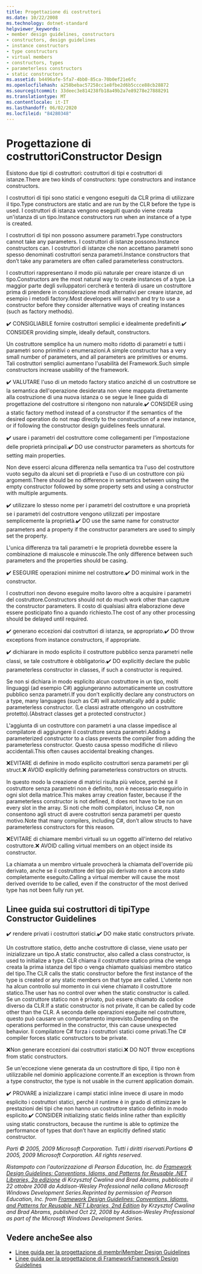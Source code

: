 ```yaml
---
title: Progettazione di costruttori
ms.date: 10/22/2008
ms.technology: dotnet-standard
helpviewer_keywords:
- member design guidelines, constructors
- constructors, design guidelines
- instance constructors
- type constructors
- virtual members
- constructors, types
- parameterless constructors
- static constructors
ms.assetid: b4496afe-5fa7-4bb0-85ca-70b0ef21e6fc
ms.openlocfilehash: a258bebac57258cc1e8fbe2d6b5ccce88cb28872
ms.sourcegitcommit: 33deec3e814238fb18a49b2a7e89278e27888291
ms.translationtype: MT
ms.contentlocale: it-IT
ms.lasthandoff: 06/02/2020
ms.locfileid: "84280348"
---
```

# <a name="constructor-design"></a><span data-ttu-id="37ec0-102">Progettazione di costruttori</span><span class="sxs-lookup"><span data-stu-id="37ec0-102">Constructor Design</span></span>

<span data-ttu-id="37ec0-103">Esistono due tipi di costruttori: costruttori di tipi e costruttori di istanze.</span><span class="sxs-lookup"><span data-stu-id="37ec0-103">There are two kinds of constructors: type constructors and instance constructors.</span></span>

<span data-ttu-id="37ec0-104">I costruttori di tipi sono statici e vengono eseguiti da CLR prima di utilizzare il tipo.</span><span class="sxs-lookup"><span data-stu-id="37ec0-104">Type constructors are static and are run by the CLR before the type is used.</span></span> <span data-ttu-id="37ec0-105">I costruttori di istanza vengono eseguiti quando viene creata un'istanza di un tipo.</span><span class="sxs-lookup"><span data-stu-id="37ec0-105">Instance constructors run when an instance of a type is created.</span></span>

<span data-ttu-id="37ec0-106">I costruttori di tipi non possono assumere parametri.</span><span class="sxs-lookup"><span data-stu-id="37ec0-106">Type constructors cannot take any parameters.</span></span> <span data-ttu-id="37ec0-107">I costruttori di istanze possono.</span><span class="sxs-lookup"><span data-stu-id="37ec0-107">Instance constructors can.</span></span> <span data-ttu-id="37ec0-108">I costruttori di istanze che non accettano parametri sono spesso denominati costruttori senza parametri.</span><span class="sxs-lookup"><span data-stu-id="37ec0-108">Instance constructors that don’t take any parameters are often called parameterless constructors.</span></span>

<span data-ttu-id="37ec0-109">I costruttori rappresentano il modo più naturale per creare istanze di un tipo.</span><span class="sxs-lookup"><span data-stu-id="37ec0-109">Constructors are the most natural way to create instances of a type.</span></span> <span data-ttu-id="37ec0-110">La maggior parte degli sviluppatori cercherà e tenterà di usare un costruttore prima di prendere in considerazione modi alternativi per creare istanze, ad esempio i metodi factory.</span><span class="sxs-lookup"><span data-stu-id="37ec0-110">Most developers will search and try to use a constructor before they consider alternative ways of creating instances (such as factory methods).</span></span>

<span data-ttu-id="37ec0-111">✔️ CONSIGLIABILE fornire costruttori semplici e idealmente predefiniti.</span><span class="sxs-lookup"><span data-stu-id="37ec0-111">✔️ CONSIDER providing simple, ideally default, constructors.</span></span>

<span data-ttu-id="37ec0-112">Un costruttore semplice ha un numero molto ridotto di parametri e tutti i parametri sono primitivi o enumerazioni.</span><span class="sxs-lookup"><span data-stu-id="37ec0-112">A simple constructor has a very small number of parameters, and all parameters are primitives or enums.</span></span> <span data-ttu-id="37ec0-113">Tali costruttori semplici aumentano l'usabilità del Framework.</span><span class="sxs-lookup"><span data-stu-id="37ec0-113">Such simple constructors increase usability of the framework.</span></span>

<span data-ttu-id="37ec0-114">✔️ VALUTARE l'uso di un metodo factory statico anziché di un costruttore se la semantica dell'operazione desiderata non viene mappata direttamente alla costruzione di una nuova istanza o se segue le linee guida di progettazione del costruttore si ritengono non naturale.</span><span class="sxs-lookup"><span data-stu-id="37ec0-114">✔️ CONSIDER using a static factory method instead of a constructor if the semantics of the desired operation do not map directly to the construction of a new instance, or if following the constructor design guidelines feels unnatural.</span></span>

<span data-ttu-id="37ec0-115">✔️ usare i parametri del costruttore come collegamenti per l'impostazione delle proprietà principali.</span><span class="sxs-lookup"><span data-stu-id="37ec0-115">✔️ DO use constructor parameters as shortcuts for setting main properties.</span></span>

<span data-ttu-id="37ec0-116">Non deve esserci alcuna differenza nella semantica tra l'uso del costruttore vuoto seguito da alcuni set di proprietà e l'uso di un costruttore con più argomenti.</span><span class="sxs-lookup"><span data-stu-id="37ec0-116">There should be no difference in semantics between using the empty constructor followed by some property sets and using a constructor with multiple arguments.</span></span>

<span data-ttu-id="37ec0-117">✔️ utilizzare lo stesso nome per i parametri del costruttore e una proprietà se i parametri del costruttore vengono utilizzati per impostare semplicemente la proprietà.</span><span class="sxs-lookup"><span data-stu-id="37ec0-117">✔️ DO use the same name for constructor parameters and a property if the constructor parameters are used to simply set the property.</span></span>

<span data-ttu-id="37ec0-118">L'unica differenza tra tali parametri e le proprietà dovrebbe essere la combinazione di maiuscole e minuscole.</span><span class="sxs-lookup"><span data-stu-id="37ec0-118">The only difference between such parameters and the properties should be casing.</span></span>

<span data-ttu-id="37ec0-119">✔️ ESEGUIRE operazioni minime nel costruttore.</span><span class="sxs-lookup"><span data-stu-id="37ec0-119">✔️ DO minimal work in the constructor.</span></span>

<span data-ttu-id="37ec0-120">I costruttori non devono eseguire molto lavoro oltre a acquisire i parametri del costruttore.</span><span class="sxs-lookup"><span data-stu-id="37ec0-120">Constructors should not do much work other than capture the constructor parameters.</span></span> <span data-ttu-id="37ec0-121">Il costo di qualsiasi altra elaborazione deve essere posticipato fino a quando richiesto.</span><span class="sxs-lookup"><span data-stu-id="37ec0-121">The cost of any other processing should be delayed until required.</span></span>

<span data-ttu-id="37ec0-122">✔️ generano eccezioni dai costruttori di istanza, se appropriato.</span><span class="sxs-lookup"><span data-stu-id="37ec0-122">✔️ DO throw exceptions from instance constructors, if appropriate.</span></span>

<span data-ttu-id="37ec0-123">✔️ dichiarare in modo esplicito il costruttore pubblico senza parametri nelle classi, se tale costruttore è obbligatorio.</span><span class="sxs-lookup"><span data-stu-id="37ec0-123">✔️ DO explicitly declare the public parameterless constructor in classes, if such a constructor is required.</span></span>

<span data-ttu-id="37ec0-124">Se non si dichiara in modo esplicito alcun costruttore in un tipo, molti linguaggi (ad esempio C#) aggiungeranno automaticamente un costruttore pubblico senza parametri.</span><span class="sxs-lookup"><span data-stu-id="37ec0-124">If you don’t explicitly declare any constructors on a type, many languages (such as C#) will automatically add a public parameterless constructor.</span></span> <span data-ttu-id="37ec0-125">(Le classi astratte ottengono un costruttore protetto).</span><span class="sxs-lookup"><span data-stu-id="37ec0-125">(Abstract classes get a protected constructor.)</span></span>

<span data-ttu-id="37ec0-126">L'aggiunta di un costruttore con parametri a una classe impedisce al compilatore di aggiungere il costruttore senza parametri.</span><span class="sxs-lookup"><span data-stu-id="37ec0-126">Adding a parameterized constructor to a class prevents the compiler from adding the parameterless constructor.</span></span> <span data-ttu-id="37ec0-127">Questo causa spesso modifiche di rilievo accidentali.</span><span class="sxs-lookup"><span data-stu-id="37ec0-127">This often causes accidental breaking changes.</span></span>

<span data-ttu-id="37ec0-128">❌EVITARE di definire in modo esplicito costruttori senza parametri per gli struct.</span><span class="sxs-lookup"><span data-stu-id="37ec0-128">❌ AVOID explicitly defining parameterless constructors on structs.</span></span>

<span data-ttu-id="37ec0-129">In questo modo la creazione di matrici risulta più veloce, perché se il costruttore senza parametri non è definito, non è necessario eseguirlo in ogni slot della matrice.</span><span class="sxs-lookup"><span data-stu-id="37ec0-129">This makes array creation faster, because if the parameterless constructor is not defined, it does not have to be run on every slot in the array.</span></span> <span data-ttu-id="37ec0-130">Si noti che molti compilatori, incluso C#, non consentono agli struct di avere costruttori senza parametri per questo motivo.</span><span class="sxs-lookup"><span data-stu-id="37ec0-130">Note that many compilers, including C#, don’t allow structs to have parameterless constructors for this reason.</span></span>

<span data-ttu-id="37ec0-131">❌EVITARE di chiamare membri virtuali su un oggetto all'interno del relativo costruttore.</span><span class="sxs-lookup"><span data-stu-id="37ec0-131">❌ AVOID calling virtual members on an object inside its constructor.</span></span>

<span data-ttu-id="37ec0-132">La chiamata a un membro virtuale provocherà la chiamata dell'override più derivato, anche se il costruttore del tipo più derivato non è ancora stato completamente eseguito.</span><span class="sxs-lookup"><span data-stu-id="37ec0-132">Calling a virtual member will cause the most derived override to be called, even if the constructor of the most derived type has not been fully run yet.</span></span>

## <a name="type-constructor-guidelines"></a><span data-ttu-id="37ec0-133">Linee guida sui costruttori di tipi</span><span class="sxs-lookup"><span data-stu-id="37ec0-133">Type Constructor Guidelines</span></span>

<span data-ttu-id="37ec0-134">✔️ rendere privati i costruttori statici.</span><span class="sxs-lookup"><span data-stu-id="37ec0-134">✔️ DO make static constructors private.</span></span>

<span data-ttu-id="37ec0-135">Un costruttore statico, detto anche costruttore di classe, viene usato per inizializzare un tipo.</span><span class="sxs-lookup"><span data-stu-id="37ec0-135">A static constructor, also called a class constructor, is used to initialize a type.</span></span> <span data-ttu-id="37ec0-136">CLR chiama il costruttore statico prima che venga creata la prima istanza del tipo o venga chiamato qualsiasi membro statico del tipo.</span><span class="sxs-lookup"><span data-stu-id="37ec0-136">The CLR calls the static constructor before the first instance of the type is created or any static members on that type are called.</span></span> <span data-ttu-id="37ec0-137">L'utente non ha alcun controllo sul momento in cui viene chiamato il costruttore statico.</span><span class="sxs-lookup"><span data-stu-id="37ec0-137">The user has no control over when the static constructor is called.</span></span> <span data-ttu-id="37ec0-138">Se un costruttore statico non è privato, può essere chiamato da codice diverso da CLR.</span><span class="sxs-lookup"><span data-stu-id="37ec0-138">If a static constructor is not private, it can be called by code other than the CLR.</span></span> <span data-ttu-id="37ec0-139">A seconda delle operazioni eseguite nel costruttore, questo può causare un comportamento imprevisto.</span><span class="sxs-lookup"><span data-stu-id="37ec0-139">Depending on the operations performed in the constructor, this can cause unexpected behavior.</span></span> <span data-ttu-id="37ec0-140">Il compilatore C# forza i costruttori statici come privati.</span><span class="sxs-lookup"><span data-stu-id="37ec0-140">The C# compiler forces static constructors to be private.</span></span>

<span data-ttu-id="37ec0-141">❌Non generare eccezioni dai costruttori statici.</span><span class="sxs-lookup"><span data-stu-id="37ec0-141">❌ DO NOT throw exceptions from static constructors.</span></span>

<span data-ttu-id="37ec0-142">Se un'eccezione viene generata da un costruttore di tipo, il tipo non è utilizzabile nel dominio applicazione corrente.</span><span class="sxs-lookup"><span data-stu-id="37ec0-142">If an exception is thrown from a type constructor, the type is not usable in the current application domain.</span></span>

<span data-ttu-id="37ec0-143">✔️ PROVARE a inizializzare i campi statici inline invece di usare in modo esplicito i costruttori statici, perché il runtime è in grado di ottimizzare le prestazioni dei tipi che non hanno un costruttore statico definito in modo esplicito.</span><span class="sxs-lookup"><span data-stu-id="37ec0-143">✔️ CONSIDER initializing static fields inline rather than explicitly using static constructors, because the runtime is able to optimize the performance of types that don’t have an explicitly defined static constructor.</span></span>

<span data-ttu-id="37ec0-144">*Parti © 2005, 2009 Microsoft Corporation. Tutti i diritti riservati.*</span><span class="sxs-lookup"><span data-stu-id="37ec0-144">*Portions © 2005, 2009 Microsoft Corporation. All rights reserved.*</span></span>

<span data-ttu-id="37ec0-145">*Ristampato con l'autorizzazione di Pearson Education, Inc. da [Framework Design Guidelines: Conventions, Idioms, and Patterns for Reusable .NET Libraries, 2a edizione](https://www.informit.com/store/framework-design-guidelines-conventions-idioms-and-9780321545619) di Krzysztof Cwalina and Brad Abrams, pubblicato il 22 ottobre 2008 da Addison-Wesley Professional nella collana Microsoft Windows Development Series.*</span><span class="sxs-lookup"><span data-stu-id="37ec0-145">*Reprinted by permission of Pearson Education, Inc. from [Framework Design Guidelines: Conventions, Idioms, and Patterns for Reusable .NET Libraries, 2nd Edition](https://www.informit.com/store/framework-design-guidelines-conventions-idioms-and-9780321545619) by Krzysztof Cwalina and Brad Abrams, published Oct 22, 2008 by Addison-Wesley Professional as part of the Microsoft Windows Development Series.*</span></span>

## <a name="see-also"></a><span data-ttu-id="37ec0-146">Vedere anche</span><span class="sxs-lookup"><span data-stu-id="37ec0-146">See also</span></span>

- [<span data-ttu-id="37ec0-147">Linee guida per la progettazione di membri</span><span class="sxs-lookup"><span data-stu-id="37ec0-147">Member Design Guidelines</span></span>](member.md)
- [<span data-ttu-id="37ec0-148">Linee guida per la progettazione di Framework</span><span class="sxs-lookup"><span data-stu-id="37ec0-148">Framework Design Guidelines</span></span>](index.md)

